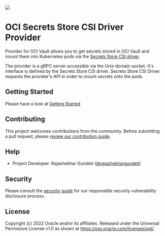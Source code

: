 ![](https://github.com/oracle-samples/oci-secrets-store-csi-driver-provider/blob/main/images/unavailability_banner.png)
# OCI Secrets Store CSI Driver Provider

Provider for OCI Vault allows you to get secrets stored in OCI Vault and mount them into Kubernetes pods via the  [Secrets Store CSI driver](https://github.com/kubernetes-sigs/secrets-store-csi-driver). 

The provider is a gRPC server accessible via the Unix domain socket. It's interface is defined by the Secrets Store CSI driver. Secrets Store CSI Driver requests the provider's API in order to mount secrets onto the pods.

## Getting Started

Please have a look at [Getting Started](./GettingStarted.md)

## Contributing

This project welcomes contributions from the community. Before submitting a pull
request, please [review our contribution guide](./CONTRIBUTING.md).

## Help

- Project Developer: Rajashekhar Gundeti ([@rajashekhargundeti](https://github.com/rajashekhargundeti))

## Security

Please consult the [security guide](./SECURITY.md) for our responsible security
vulnerability disclosure process.

## License

Copyright (c) 2022 Oracle and/or its affiliates.
Released under the Universal Permissive License v1.0 as shown at <https://oss.oracle.com/licenses/upl/>.